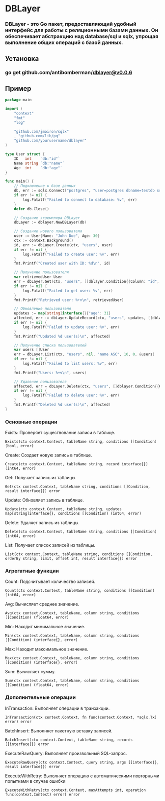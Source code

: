 # DBLayer
### DBLayer - это Go пакет, предоставляющий удобный интерфейс для работы с реляционными базами данных. Он обеспечивает абстракцию над database/sql и sqlx, упрощая выполнение общих операций с базой данных.

## Установка
### go get github.com/antibomberman/dblayer@v0.0.6


## Пример

```go
package main

import (
	"context"
	"fmt"
	"log"

	"github.com/jmoiron/sqlx"
	_ "github.com/lib/pq"
	"github.com/yourusername/dblayer"
)

type User struct {
	ID   int    `db:"id"`
	Name string `db:"name"`
	Age  int    `db:"age"`
}

func main() {
	// Подключение к базе данных
	db, err := sqlx.Connect("postgres", "user=postgres dbname=testdb sslmode=disable")
	if err != nil {
		log.Fatalf("Failed to connect to database: %v", err)
	}
	defer db.Close()

	// Создание экземпляра DBLayer
	dbLayer := dblayer.NewDBLayer(db)

	// Создание нового пользователя
	user := User{Name: "John Doe", Age: 30}
	ctx := context.Background()
	id, err := dbLayer.Create(ctx, "users", user)
	if err != nil {
		log.Fatalf("Failed to create user: %v", err)
	}
	fmt.Printf("Created user with ID: %d\n", id)

	// Получение пользователя
	var retrievedUser User
	err = dbLayer.Get(ctx, "users", []dblayer.Condition{{Column: "id", Operator: "=", Value: id}}, &retrievedUser)
	if err != nil {
		log.Fatalf("Failed to get user: %v", err)
	}
	fmt.Printf("Retrieved user: %+v\n", retrievedUser)

	// Обновление пользователя
	updates := map[string]interface{}{"age": 31}
	affected, err := dbLayer.UpdateRecord(ctx, "users", updates, []dblayer.Condition{{Column: "id", Operator: "=", Value: id}})
	if err != nil {
		log.Fatalf("Failed to update user: %v", err)
	}
	fmt.Printf("Updated %d user(s)\n", affected)

	// Получение списка пользователей
	var users []User
	err = dbLayer.List(ctx, "users", nil, "name ASC", 10, 0, &users)
	if err != nil {
		log.Fatalf("Failed to list users: %v", err)
	}
	fmt.Printf("Users: %+v\n", users)

	// Удаление пользователя
	affected, err = dbLayer.Delete(ctx, "users", []dblayer.Condition{{Column: "id", Operator: "=", Value: id}})
	if err != nil {
		log.Fatalf("Failed to delete user: %v", err)
	}
	fmt.Printf("Deleted %d user(s)\n", affected)
}
```


### Основные операции
Exists: Проверяет существование записи в таблице.
```
Exists(ctx context.Context, tableName string, conditions []Condition) (bool, error)
```
Create: Создает новую запись в таблице.
```
Create(ctx context.Context, tableName string, record interface{}) (int64, error)
```
Get: Получает запись из таблицы.
```
Get(ctx context.Context, tableName string, conditions []Condition, result interface{}) error
```
Update: Обновляет запись в таблице.
```
Update(ctx context.Context, tableName string, updates map[string]interface{}, conditions []Condition) (int64, error)
```
Delete: Удаляет запись из таблицы.
```
Delete(ctx context.Context, tableName string, conditions []Condition) (int64, error)
```
List: Получает список записей из таблицы.
```
List(ctx context.Context, tableName string, conditions []Condition, orderBy string, limit, offset int, result interface{}) error
```
### Агрегатные функции

Count: Подсчитывает количество записей.
```
Count(ctx context.Context, tableName string, conditions []Condition) (int64, error)
```
Avg: Вычисляет среднее значение.
```
Avg(ctx context.Context, tableName, column string, conditions []Condition) (float64, error)
```
Min: Находит минимальное значение.
```
Min(ctx context.Context, tableName, column string, conditions []Condition) (interface{}, error)
```
Max: Находит максимальное значение.
```
Max(ctx context.Context, tableName, column string, conditions []Condition) (interface{}, error)
```
Sum: Вычисляет сумму.
```
Sum(ctx context.Context, tableName, column string, conditions []Condition) (float64, error)
```
### Дополнительные операции
InTransaction: Выполняет операции в транзакции.
```
InTransaction(ctx context.Context, fn func(context.Context, *sqlx.Tx) error) error
```
BatchInsert: Выполняет пакетную вставку записей.
```
BatchInsert(ctx context.Context, tableName string, records []interface{}) error
```
ExecuteRawQuery: Выполняет произвольный SQL-запрос.
```
ExecuteRawQuery(ctx context.Context, query string, args []interface{}, result interface{}) error
```

ExecuteWithRetry: Выполняет операцию с автоматическими повторными попытками в случае ошибки
```
ExecuteWithRetry(ctx context.Context, maxAttempts int, operation func(context.Context) error) error

```